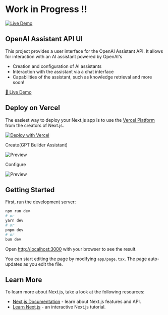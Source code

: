 # Work in Progress !!
[![Live Demo](https://img.shields.io/badge/-Live%20Demo-green?style=for-the-badge)](https://openai-assistant-api-ui.vercel.app)

## OpenAI Assistant API UI

This project provides a user interface for the OpenAI Assistant API. It allows for interaction with an AI assistant powered by OpenAI's

- Creation and configuration of AI assistants
- Interaction with the assistant via a chat interface
- Capabilities of the assistant, such as knowledge retrieval and more soon!


[🔴 Live Demo](https://openai-assistant-api-ui.vercel.app)

## Deploy on Vercel

The easiest way to deploy your Next.js app is to use the [Vercel Platform](https://vercel.com/new?utm_medium=default-template&filter=next.js&utm_source=create-next-app&utm_campaign=create-next-app-readme) from the creators of Next.js.


[![Deploy with Vercel](https://vercel.com/button)](https://vercel.com/import/git?s=https://github.com/admineral/Openai-Assistant-API-UI/&env=OPENAI_API_KEY)



Create(GPT Builder Assistant)

![Preview](https://github.com/admineral/Openai-Assistant-API-UI/blob/main/public/preview.png)


Configure

![Preview](https://github.com/admineral/Openai-Assistant-API-UI/blob/main/public/preview_2.png)






## Getting Started

First, run the development server:

```bash
npm run dev
# or
yarn dev
# or
pnpm dev
# or
bun dev
```

Open [http://localhost:3000](http://localhost:3000) with your browser to see the result.

You can start editing the page by modifying `app/page.tsx`. The page auto-updates as you edit the file.

## Learn More

To learn more about Next.js, take a look at the following resources:

- [Next.js Documentation](https://nextjs.org/docs) - learn about Next.js features and API.
- [Learn Next.js](https://nextjs.org/learn) - an interactive Next.js tutorial.


